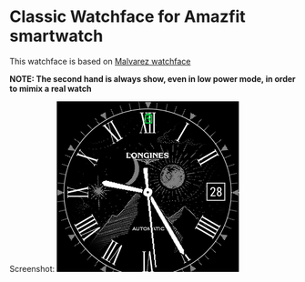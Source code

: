 # Classic Watchface for Amazfit smartwatch

This watchface is based on [Malvarez watchface](https://github.com/manuel-alvarez-alvarez/malvarez-watchface)

**NOTE: The second hand is always show, even in low power mode, in order to mimix a real watch**

Screenshot:
![](https://raw.githubusercontent.com/ngxson/hobby-amazfit-nui-watchface/master/device-2021-07-28-092602.png)
